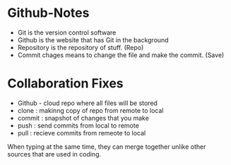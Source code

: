 # Github-Notes
* Git is the version control software
* Github is the website that has Git in the background
* Repository is the repository of stuff. (Repo)
* Commit chages means to change the file and make the commit. (Save)

# Collaboration Fixes 
* Github - cloud repo where all files will be stored
* clone : makinng copy of repo from remote to local
* commit : snapshot of changes that you make
* push : send commits from local to remote
* pull : recieve commits from remeote to local
<p>When typing at the same time, they can merge together unlike other sources that are used in coding.</p>
